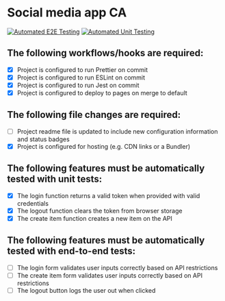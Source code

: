 # Social media app CA

[![Automated E2E Testing](https://github.com/Littlaa/social-media-client-ca/actions/workflows/e2e-test.yml/badge.svg)](https://github.com/Littlaa/social-media-client-ca/actions/workflows/e2e-test.yml)
[![Automated Unit Testing](https://github.com/Littlaa/social-media-client-ca/actions/workflows/unit-test.yml/badge.svg)](https://github.com/Littlaa/social-media-client-ca/actions/workflows/unit-test.yml)

## The following workflows/hooks are required:

- [x] Project is configured to run Prettier on commit
- [x] Project is configured to run ESLint on commit
- [x] Project is configured to run Jest on commit
- [x] Project is configured to deploy to pages on merge to default

## The following file changes are required:

- [ ] Project readme file is updated to include new configuration information and status badges
- [x] Project is configured for hosting (e.g. CDN links or a Bundler)

## The following features must be automatically tested with unit tests:

- [x] The login function returns a valid token when provided with valid credentials
- [x] The logout function clears the token from browser storage
- [x] The create item function creates a new item on the API

## The following features must be automatically tested with end-to-end tests:

- [ ] The login form validates user inputs correctly based on API restrictions
- [ ] The create item form validates user inputs correctly based on API restrictions
- [ ] The logout button logs the user out when clicked
